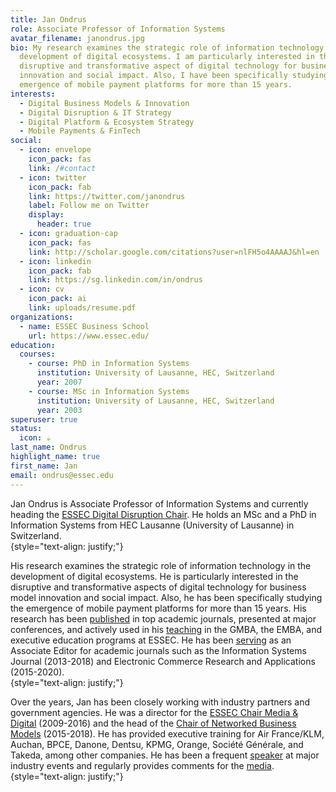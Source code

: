 ```yaml
---
title: Jan Ondrus
role: Associate Professor of Information Systems
avatar_filename: janondrus.jpg
bio: My research examines the strategic role of information technology in the
  development of digital ecosystems. I am particularly interested in the
  disruptive and transformative aspect of digital technology for business model
  innovation and social impact. Also, I have been specifically studying the
  emergence of mobile payment platforms for more than 15 years.
interests:
  - Digital Business Models & Innovation
  - Digital Disruption & IT Strategy
  - Digital Platform & Ecosystem Strategy
  - Mobile Payments & FinTech
social:
  - icon: envelope
    icon_pack: fas
    link: /#contact
  - icon: twitter
    icon_pack: fab
    link: https://twitter.com/janondrus
    label: Follow me on Twitter
    display:
      header: true
  - icon: graduation-cap
    icon_pack: fas
    link: http://scholar.google.com/citations?user=nlFH5o4AAAAJ&hl=en
  - icon: linkedin
    icon_pack: fab
    link: https://sg.linkedin.com/in/ondrus
  - icon: cv
    icon_pack: ai
    link: uploads/resume.pdf
organizations:
  - name: ESSEC Business School
    url: https://www.essec.edu/
education:
  courses:
    - course: PhD in Information Systems
      institution: University of Lausanne, HEC, Switzerland
      year: 2007
    - course: MSc in Information Systems
      institution: University of Lausanne, HEC, Switzerland
      year: 2003
superuser: true
status:
  icon: ☕️
last_name: Ondrus
highlight_name: true
first_name: Jan
email: ondrus@essec.edu
---
```

Jan Ondrus is Associate Professor of Information Systems and currently heading the [ESSEC Digital Disruption Chair](https://www.google.com/url?q=https%3A%2F%2Fdigital-disruption-chair.essec.edu%2F&sa=D&sntz=1&usg=AOvVaw1BSH92ECMG1uvO_Q0ZMqqf). He holds an MSc and a PhD in Information Systems from HEC Lausanne (University of Lausanne) in Switzerland. \
{style="text-align: justify;"}

His research examines the strategic role of information technology in the development of digital ecosystems. He is particularly interested in the disruptive and transformative aspects of digital technology for business model innovation and social impact. Also, he has been specifically studying the emergence of mobile payment platforms for more than 15 years. His research has been [published](https://www.janondrus.com/publications) in top academic journals, presented at major conferences, and actively used in his [teaching](https://www.janondrus.com/teaching) in the GMBA, the EMBA, and executive education programs at ESSEC. He has been [serving](https://www.janondrus.com/service) as an Associate Editor for academic journals such as the Information Systems Journal (2013-2018) and Electronic Commerce Research and Applications (2015-2020). \
{style="text-align: justify;"}

Over the years, Jan has been closely working with industry partners and government agencies. He was a director for the [ESSEC Chair Media & Digital](http://www.google.com/url?q=http%3A%2F%2Fessec-chaire-media-digital.com%2F&sa=D&sntz=1&usg=AOvVaw3LBdpf4yGrU5_6pTLuvUXj) (2009-2016) and the head of the [Chair of Networked Business Models](https://www.janondrus.com/chair-of-networked-business-models) (2015-2018). He has provided executive training for Air France/KLM, Auchan, BPCE, Danone, Dentsu, KPMG, Orange, Société Générale, and Takeda, among other companies. He has been a frequent [speaker](https://www.janondrus.com/speaking) at major industry events and regularly provides comments for the [media](https://www.janondrus.com/media).
{style="text-align: justify;"}